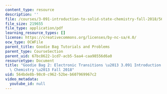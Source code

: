 ```yaml
---
content_type: resource
description: ''
file: /courses/3-091-introduction-to-solid-state-chemistry-fall-2018/564bde8b98c0c96252beb607969967c2_MIT3_091F18_GB2.pdf
file_size: 219655
file_type: application/pdf
learning_resource_types: []
license: https://creativecommons.org/licenses/by-nc-sa/4.0/
ocw_type: OCWFile
parent_title: Goodie Bag Tutorials and Problems
parent_type: CourseSection
parent_uid: 67bc8622-1cd7-acb5-5aa4-caa98556d6a0
resourcetype: Document
title: "Goodie Bag 2: Electronic Transitions \u2013 3.091 Introduction to Solid-State\
  \ Chemistry \u2013 Fall 2018"
uid: 564bde8b-98c0-c962-52be-b607969967c2
video_metadata:
  youtube_id: null
---
```

